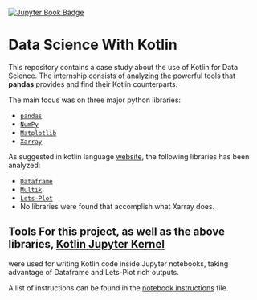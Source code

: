 [![Jupyter Book Badge](https://jupyterbook.org/badge.svg)](https://s-furi.github.io/uni-internship/)
# Data Science With Kotlin
This repository contains a case study about the use of Kotlin for Data Science.
The internship consists of analyzing the powerful tools that **pandas**
provides and find their Kotlin counterparts.

The main focus was on three major python libraries:
- [`pandas`](https://pandas.pydata.org/docs/)
- [`NumPy`](https://numpy.org/doc/stable/)
- [`Matplotlib`](https://matplotlib.org/stable/users/index)
- [`Xarray`](https://docs.xarray.dev/en/stable/)

As suggested in kotlin language [website](), the following libraries has been
analyzed:
- [`Dataframe`](https://github.com/Kotlin/dataframe)
- [`Multik`](https://github.com/Kotlin/multik)
- [`Lets-Plot`](https://github.com/JetBrains/lets-plot-kotlin)
- No libraries were found that accomplish what Xarray does.

## Tools For this project, as well as the above libraries, [Kotlin Jupyter Kernel](https://github.com/Kotlin/kotlin-jupyter)
were used for writing Kotlin code inside Jupyter notebooks, taking advantage of
Dataframe and Lets-Plot rich outputs. 

A list of instructions can be found in the [notebook instructions](./scripts/notebooks_instructions.md) file.
